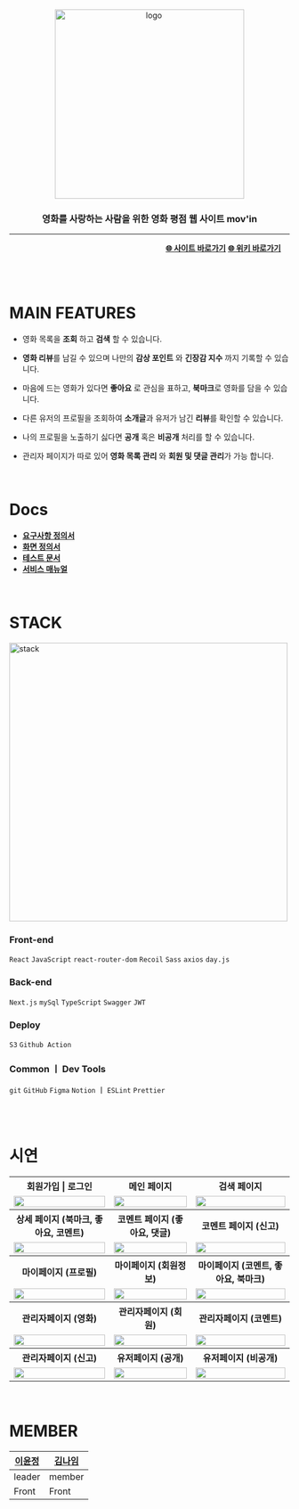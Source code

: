 <br />
<br />

<div align="center">
   <img width="340px" alt="logo" src="https://user-images.githubusercontent.com/94007890/233002328-6ee3d1ec-2a12-4021-bb07-b21205f56f91.png" />
   <h3> 영화를 사랑하는 사람을 위한 영화 평점 웹 사이트 mov'in</h3>
   <hr />

   <div align="right">
   <b><a href="http://codestates.s3-website.ap-northeast-2.amazonaws.com/">🌐 사이트 바로가기</a></b>
   <b><a href="https://github.com/337yj/mov-in/wiki">🌐 위키 바로가기</a></b>  &nbsp; &nbsp; 
  </div>
<br />
</div>

<br />
<br />

<h1>MAIN FEATURES</h1>

- 영화 목록을 **조회** 하고 **검색** 할 수 있습니다.

- **영화 리뷰**를 남길 수 있으며 나만의 **감상 포인트** 와 **긴장감 지수** 까지 기록할 수 있습니다.

- 마음에 드는 영화가 있다면 **좋아요** 로 관심을 표하고, **북마크**로 영화를 담을 수 있습니다.

- 다른 유저의 프로필을 조회하여 **소개글**과 유저가 남긴 **리뷰**를 확인할 수 있습니다.

- 나의 프로필을 노출하기 싫다면 **공개** 혹은 **비공개** 처리를 할 수 있습니다.

- 관리자 페이지가 따로 있어 **영화 목록 관리** 와 **회원 및 댓글 관리**가 가능 합니다.

<br />

<h1>Docs</h1>
<!-- <img width="300" alt="requirements specification" src="https://user-images.githubusercontent.com/94007890/234971096-cb958fb7-0d37-4c71-b237-b7c148e85673.png" /> -->

- <b><a href="https://docs.google.com/spreadsheets/d/1RU99jICOMEqOjAc1fA44g-OIEeaNWWQm4ANsKxSb60I/edit#gid=0">요구사항 정의서</a></b>
- <b><a href="https://www.figma.com/file/XJlRiBZTbNPZTXk5UHgBJQ/%ED%99%94%EB%A9%B4%EC%A0%95%EC%9D%98%EC%84%9C?node-id=1-2&t=u6xbdaA6wzIaII2l-0">화면 정의서</a></b> 
- <b><a href="https://docs.google.com/spreadsheets/d/1MAfHNsnEU1CKfobsL5Q6yEWPE95n3BAizMnxNqKVP58/edit#gid=292342727">테스트 문서</a></b> 
- <b><a href="https://docs.google.com/presentation/d/1JnfadJwwP_MBCHgDvdtqDPLkYxug3QtKDdRvb9JJ53I/edit#slide=id.g23ade089e59_0_5">서비스 매뉴얼</a></b> 

<br />

<h1>STACK</h1>
<img width="500" alt="stack" src="https://user-images.githubusercontent.com/94007890/234970490-5b6b81ba-7702-4578-8f8a-8782fa6de363.png" />

### **Front-end**

`React` `JavaScript` `react-router-dom` `Recoil`
`Sass` `axios` `day.js`

### Back-end

`Next.js` `mySql` `TypeScript` `Swagger` `JWT`

### Deploy

`S3`  `Github Action`

### Common ㅣ Dev Tools

`git` `GitHub` `Figma` `Notion` ㅣ `ESLint` `Prettier`

<br />
<br />

<h1>시연</h1>
<table>
  <tr>
    <th>
      회원가입 | 로그인
    </th>
    <th>
      메인 페이지
    </th>
    <th>
      검색 페이지
    </th>
  </tr>
  <tr>
    <td>
    <img width="100%" src="https://user-images.githubusercontent.com/94007890/234981408-5004d4bd-04d3-4730-ab86-c4d525b15d39.gif" />
    </td>
    <td>
     <img width="100%" src="https://user-images.githubusercontent.com/94007890/234982932-d8931e24-aeda-4465-a93b-6967a10458e4.gif" />
    </td>
    <td>
     <img width="100%" src="https://user-images.githubusercontent.com/94007890/234983504-569f6204-bdb1-4f90-97f3-6532016e9eb1.gif" />
    </td>
   </tr> 
  <tr>
    <th>
      상세 페이지 (북마크, 좋아요, 코멘트)
    </th>
    <th>
      코멘트 페이지 (좋아요, 댓글)
    </th>
    <th>
      코멘트 페이지 (신고)
    </th>
  </tr>
  <tr>
    <td>
      <img width="100%" src="https://user-images.githubusercontent.com/94007890/234964771-0c39b606-1073-40f5-9c37-35101a458bfb.gif" />
    </td>
    <td>
      <img width="100%" src="https://user-images.githubusercontent.com/94007890/234965233-9b3ff860-5a5b-4fec-a47b-949afa767424.gif" />
    </td>
    <td>
      <img width="100%" src="https://user-images.githubusercontent.com/94007890/234965664-c9f5ea45-70e9-49d0-a90d-d4e370835d24.gif" />
    </td>
   </tr> 
  <tr>
    <th>
      마이페이지 (프로필)
    </th>
    <th>
      마이페이지 (회원정보)
    </th>
    <th>
      마이페이지 (코멘트, 좋아요, 북마크)
    </th>
  </tr>
  <tr>
    <td>
      <img width="100%" src="https://user-images.githubusercontent.com/94007890/234968719-1442f9f5-3a15-4b2f-a008-5700dc4198ef.gif" />
    </td>
    <td>
      <img width="100%" src="https://user-images.githubusercontent.com/94007890/234969106-d02a571f-ed6a-48c3-9ed5-509cad645b99.gif" />
    </td>
    <td>
      <img width="100%" src="https://user-images.githubusercontent.com/94007890/234969364-58b591cf-1f39-452a-a81c-6267aea3ffc3.gif" />
    </td>
   </tr>
  <tr>
    <th>
      관리자페이지 (영화)
    </th>
    <th>
      관리자페이지 (회원)
    </th>
    <th>
      관리자페이지 (코멘트)
    </th>
  </tr>
  <tr>
    <td>
      <img width="100%" src="https://user-images.githubusercontent.com/94007890/234963744-b0015ecc-1784-4918-b0e3-b5ba70aa19c5.gif" />
    </td>
    <td>
      <img width="100%" src="https://user-images.githubusercontent.com/94007890/234963988-d5ddf6d3-d974-4004-b703-6455b4579fbd.gif" /> <br />
    </td>
    <td>
       <img width="100%" src="https://user-images.githubusercontent.com/94007890/234964203-21fea58a-de88-4953-96d7-e322fd2ffe02.gif" />
    </td>
   </tr>
   
   <tr>
   <th>관리자페이지 (신고) </th>
   <th>유저페이지 (공개) </th>
   <th>유저페이지 (비공개) </th>
   </tr>
   <tr>
    <td>
      <img width="100%" src="https://user-images.githubusercontent.com/94007890/234962754-daa14cad-1330-4633-8a18-0657885da4f4.gif" />    
    </td>
    <td align="center">
      <img width="100%" src="https://user-images.githubusercontent.com/94007890/235257074-b559a2dd-1e59-4412-99a8-aff9fee12b59.png" />
    </td>
    <td align="center">
      <img width="100%" src="https://user-images.githubusercontent.com/94007890/235257327-f45bc6c5-dc03-4685-9699-ef9ef2ec9c4d.png" />    
    </td>
   </tr>
</table>

<br />

<h1>MEMBER</h1>

|<a href="https://github.com/337yj">이윤정</a>|<a href="https://github.com/miyyaa24">김나임</a>|
|------|----|
|leader|member|
|Front|Front|

<br />
